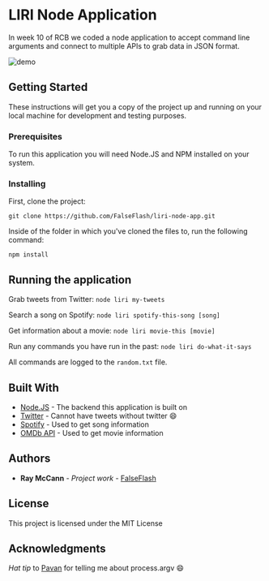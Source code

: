 # LIRI Node Application

In week 10 of RCB we coded a node application to accept command line arguments and connect to multiple APIs to grab data in JSON format.

![demo](http://i.imgur.com/IH5Tmnl.gif)

## Getting Started

These instructions will get you a copy of the project up and running on your local machine for development and testing purposes.

### Prerequisites

To run this application you will need Node.JS and NPM installed on your system.

### Installing
First, clone the project:
```
git clone https://github.com/FalseFlash/liri-node-app.git
```


Inside of the folder in which you've cloned the files to, run the following command:
```
npm install
```

## Running the application

Grab tweets from Twitter: `node liri my-tweets`

Search a song on Spotify: `node liri spotify-this-song [song]`

Get information about a movie: `node liri movie-this [movie]`

Run any commands you have run in the past: `node liri do-what-it-says`


All commands are logged to the `random.txt` file.


## Built With

* [Node.JS](https://nodejs.org/en/) - The backend this application is built on
* [Twitter](http://www.twitter.com) - Cannot have tweets without twitter :smile:
* [Spotify](http://www.spotify.com) - Used to get song information
* [OMDb API](https://www.omdbapi.com/) - Used to get movie information

## Authors

* **Ray McCann** - *Project work* - [FalseFlash](https://github.com/FalseFlash)

## License

This project is licensed under the MIT License

## Acknowledgments

*Hat tip* to [Pavan](https://github.com/pavankat) for telling me about process.argv :smile:

